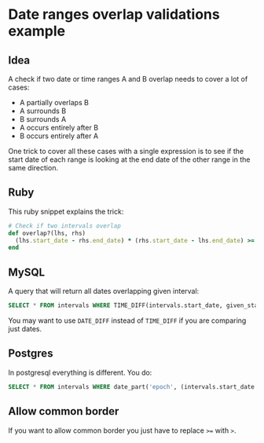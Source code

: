 # Date ranges overlap validations example

## Idea

A check if two date or time ranges A and B overlap needs to cover a lot of cases:

* A partially overlaps B
* A surrounds B
* B surrounds A
* A occurs entirely after B
* B occurs entirely after A

One trick to cover all these cases with a single expression is to see if the start date of each range is looking at the end date of the other range in the same direction.

## Ruby

This ruby snippet explains the trick:

```ruby
# Check if two intervals overlap
def overlap?(lhs, rhs)
  (lhs.start_date - rhs.end_date) * (rhs.start_date - lhs.end_date) >= 0
end
```

## MySQL

A query that will return all dates overlapping given interval:

```sql
SELECT * FROM intervals WHERE TIME_DIFF(intervals.start_date, given_start_date) * TIME_DIFF(given_end_date, intervals.end_date) >= 0
```

You may want to use `DATE_DIFF` instead of `TIME_DIFF` if you are
comparing just dates.

## Postgres

In postgresql everything is different. You do:

```sql
SELECT * FROM intervals WHERE date_part('epoch', (intervals.start_date - given_start_date)) * date_part('epoch', (given_end_date - intervals.end_date))
```

## Allow common border

If you want to allow common border you just have to replace `>=` with `>`.
